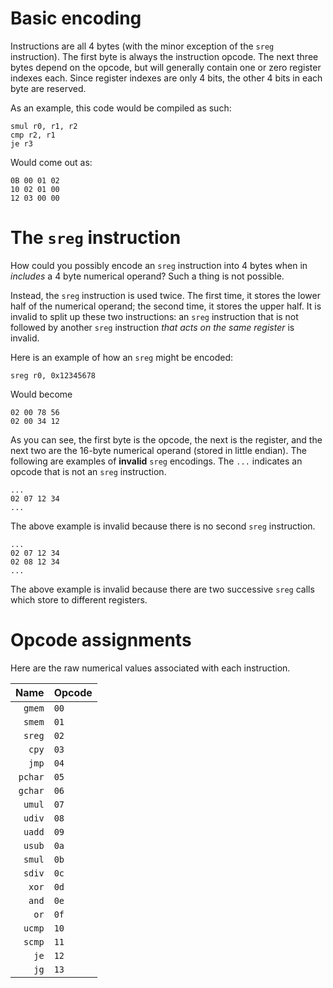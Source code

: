 # Basic encoding

Instructions are all 4 bytes (with the minor exception of the `sreg` instruction). The first byte is always the instruction opcode. The next three bytes depend on the opcode, but will generally contain one or zero register indexes each. Since register indexes are only 4 bits, the other 4 bits in each byte are reserved. 

As an example, this code would be compiled as such:

    smul r0, r1, r2
    cmp r2, r1
    je r3

Would come out as:

    0B 00 01 02
    10 02 01 00
    12 03 00 00

# The `sreg` instruction

How could you possibly encode an `sreg` instruction into 4 bytes when in *includes* a 4 byte numerical operand? Such a thing is not possible. 

Instead, the `sreg` instruction is used twice. The first time, it stores the lower half of the numerical operand; the second time, it stores the upper half. It is invalid to split up these two instructions: an `sreg` instruction that is not followed by another `sreg` instruction *that acts on the same register* is invalid.

Here is an example of how an `sreg` might be encoded:

    sreg r0, 0x12345678

Would become

	02 00 78 56
	02 00 34 12

As you can see, the first byte is the opcode, the next is the register, and the next two are the 16-byte numerical operand (stored in little endian). The following are examples of **invalid** `sreg` encodings. The `...` indicates an opcode that is not an `sreg` instruction.

	...
	02 07 12 34
	...

The above example is invalid because there is no second `sreg` instruction.

	...
	02 07 12 34
	02 08 12 34
	...

The above example is invalid because there are two successive `sreg` calls which store to different registers.

# Opcode assignments

Here are the raw numerical values associated with each instruction.

| Name  | Opcode | 
|------:|--------|
|`gmem` |`00`    |
|`smem` |`01`    |
|`sreg` |`02`    |
|`cpy`  |`03`    |
|`jmp`  |`04`    |
|`pchar`|`05`    |
|`gchar`|`06`    |
|`umul` |`07`    |
|`udiv` |`08`    |
|`uadd` |`09`    |
|`usub` |`0a`    |
|`smul` |`0b`    |
|`sdiv` |`0c`    |
|`xor`  |`0d`    |
|`and`  |`0e`    |
|`or`   |`0f`    |
|`ucmp` |`10`    |
|`scmp` |`11`    |
|`je`   |`12`    |
|`jg`   |`13`    |
